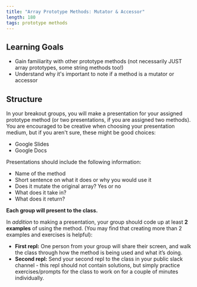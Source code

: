```yaml
---
title: "Array Prototype Methods: Mutator & Accessor"
length: 180
tags: prototype methods
---
```


## Learning Goals

* Gain familiarity with other prototype methods (not necessarily JUST array prototypes, some string methods too!)
* Understand why it's important to note if a method is a mutator or accessor

## Structure
In your breakout groups, you will make a presentation for your assigned prototype method (or two presentations, if you are assigned two methods). You are encouraged to be creative when choosing your presentation medium, but if you aren't sure, these might be good choices:
* Google Slides
* Google Docs

Presentations should include the following information:
* Name of the method
* Short sentence on what it does or why you would use it
* Does it mutate the original array? Yes or no
* What does it take in?
* What does it return?

**Each group will present to the class.**

In _addition_ to making a presentation, your group should code up at least **2 examples** of using the method. (You may find that creating more than 2 examples and exercises is helpful):

* **First repl:** One person from your group will share their screen, and walk the class through how the method is being used and what it’s doing. 
* **Second repl:** Send your second repl to the class in your public slack channel - this repl should not contain solutions, but simply practice exercises/prompts for the class to work on for a couple of minutes individually.